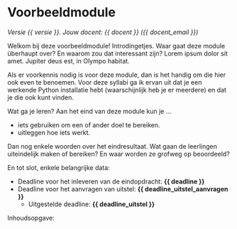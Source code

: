 # Voorbeeldmodule

<!-- Deze regel niet wijzigen! -->
*Versie {{ versie }}. Jouw docent: {{ docent }} ({{ docent_email }})*

Welkom bij deze voorbeeldmodule! Introdingetjes. Waar gaat deze module überhaupt over? En waarom zou dat interessant zijn? Lorem ipsum dolor sit amet. Jupiter deus est, in Olympo habitat.

Als er voorkennis nodig is voor deze module, dan is het handig om die hier ook even te benoemen. Voor deze syllabi ga ik ervan uit dat je een werkende Python installatie hebt (waarschijnlijk heb je er meerdere) en dat je die ook kunt vinden.

Wat ga je leren? Aan het eind van deze module kun je ...

- iets gebruiken om een of ander doel te bereiken.
- uitleggen hoe iets werkt.

Dan nog enkele woorden over het eindresultaat. Wat gaan de leerlingen uiteindelijk maken of bereiken? En waar worden ze grofweg op beoordeeld?

En tot slot, enkele belangrijke data:

- Deadline voor het inleveren van de eindopdracht: **{{ deadline }}**
- Deadline voor het aanvragen van uitstel: **{{ deadline_uitstel_aanvragen }}**
  - Uitgestelde deadline: **{{ deadline_uitstel }}**

Inhoudsopgave:

```{tableofcontents}
```

